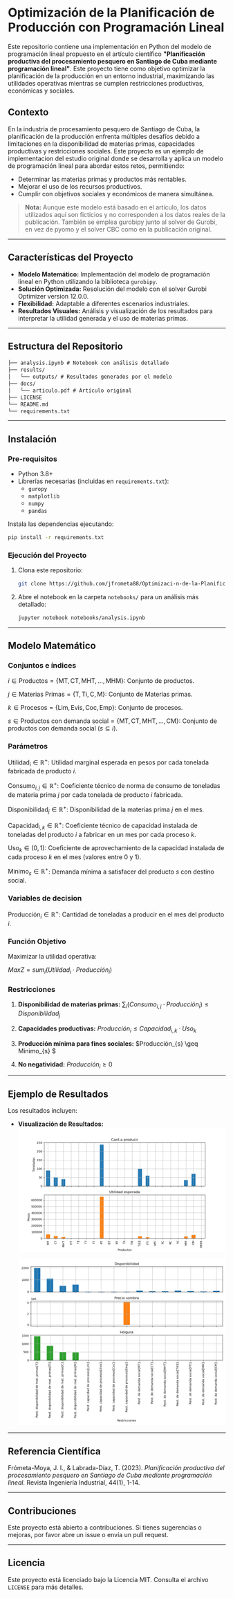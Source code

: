 # Optimización de la Planificación de Producción con Programación Lineal

Este repositorio contiene una implementación en Python del modelo de programación lineal propuesto en el artículo científico **"Planificación productiva del procesamiento pesquero en Santiago de Cuba mediante programación lineal"**. Este proyecto tiene como objetivo optimizar la planificación de la producción en un entorno industrial, maximizando las utilidades operativas mientras se cumplen restricciones productivas, económicas y sociales.

## Contexto

En la industria de procesamiento pesquero de Santiago de Cuba, la planificación de la producción enfrenta múltiples desafíos debido a limitaciones en la disponibilidad de materias primas, capacidades productivas y restricciones sociales. Este proyecto es un ejemplo de implementacion del estudio original donde se desarrolla y aplica un modelo de programación lineal para abordar estos retos, permitiendo:

- Determinar las materias primas y productos más rentables.
- Mejorar el uso de los recursos productivos.
- Cumplir con objetivos sociales y económicos de manera simultánea.

> **Nota:** Aunque este modelo está basado en el artículo, los datos utilizados aquí son ficticios y no corresponden a los datos reales de la publicación. También se emplea gurobipy junto al solver de Gurobi, en vez de pyomo y el solver CBC como en la publicación original.

---

## Características del Proyecto

- **Modelo Matemático:** Implementación del modelo de programación lineal en Python utilizando la biblioteca `gurobipy`.
- **Solución Optimizada:** Resolución del modelo con el solver Gurobi Optimizer version 12.0.0.
- **Flexibilidad:** Adaptable a diferentes escenarios industriales.
- **Resultados Visuales:** Análisis y visualización de los resultados para interpretar la utilidad generada y el uso de materias primas.

---

## Estructura del Repositorio

```
├── analysis.ipynb # Notebook con análisis detallado
├── results/
│   └── outputs/ # Resultados generados por el modelo
├── docs/
│   └── articulo.pdf # Artículo original
├── LICENSE
└── README.md
└── requirements.txt
```

---

## Instalación

### Pre-requisitos

- Python 3.8+
- Librerías necesarias (incluidas en `requirements.txt`):
  - `guropy`
  - `matplotlib`
  - `numpy`
  - `pandas`

Instala las dependencias ejecutando:

```bash
pip install -r requirements.txt
```

### Ejecución del Proyecto

1. Clona este repositorio:

   ```bash
   git clone https://github.com/jfrometa88/Optimizaci-n-de-la-Planificaci-n-de-Producci-n-con-Programaci-n-Lineal.git
   ```

3. Abre el notebook en la carpeta `notebooks/` para un análisis más detallado:

   ```bash
   jupyter notebook notebooks/analysis.ipynb
   ```

---

## Modelo Matemático

### Conjuntos e índices

$i \in \text{Productos}=\{\text{MT},\text{CT},\text{MHT},\text{...},\text{MHM}\}$: Conjunto de productos.

$j \in \text{Materias Primas}=\{\text{T},\text{Ti},\text{C},\text{M}\}$: Conjunto de Materias primas.

$k \in \text{Procesos}=\{\text{Lim},\text{Evis},\text{Coc},\text{Emp}\}$: Conjunto de procesos.

$s \in \text{Productos con demanda social}=\{\text{MT},\text{CT},\text{MHT},\text{...},\text{CM}\}$: Conjunto de productos con demanda social ($s \subseteq i$).

### Parámetros

$\text{Utilidad}_{i} \in \mathbb{R}^+$: Utilidad marginal esperada en pesos por cada tonelada fabricada de producto $i$.

$\text{Consumo}_{i,j} \in \mathbb{R}^+$: Coeficiente técnico de norma de consumo de toneladas de materia prima $j$ por cada tonelada de producto $i$ fabricada.

$\text{Disponibilidad}_{j} \in \mathbb{R}^+$: Disponibilidad de la materias prima $j$ en el mes.

$\text{Capacidad}_{i,k} \in \mathbb{R}^+$: Coeficiente técnico de capacidad instalada de toneladas del producto $i$ a fabricar en un mes por cada proceso $k$.

$\text{Uso}_{k} \in (0,1)$: Coeficiente de aprovechamiento de la capacidad instalada de cada proceso $k$ en el mes (valores entre 0 y 1).

$\text{Minimo}_{s} \in \mathbb{R}^+$: Demanda mínima a satisfacer del producto $s$ con destino social.

### Variables de decision

$\text{Producción}_{i} \in \mathbb{R}^+$: Cantidad de toneladas a producir en el mes del producto $i$.

### Función Objetivo

Maximizar la utilidad operativa:

$MaxZ = sum_{i} (Utilidad_{i} \cdot Producción_{i})$

### Restricciones

1. **Disponibilidad de materias primas:**
   $\sum_{i} (Consumo_{i,j} \cdot Producción_{i}) \leq Disponibilidad_{j}$

2. **Capacidades productivas:**
   $Producción_{i} \leq Capacidad_{i,k} \cdot Uso_{k}$

3. **Producción mínima para fines sociales:**
   $Producción_{s} \geq Minimo_{s} $

4. **No negatividad:**
   $Producción_{i} \geq 0$

---

## Ejemplo de Resultados

Los resultados incluyen:

- **Visualización de Resultados:**
  ![Plan de producción](results/results_plan2.png)

  ![Análisis postoptimal](results/results_postoptimal.png)


---

## Referencia Científica

Frómeta-Moya, J. I., & Labrada-Díaz, T. (2023). *Planificación productiva del procesamiento pesquero en Santiago de Cuba mediante programación lineal*. Revista Ingeniería Industrial, 44(1), 1-14.

---

## Contribuciones

Este proyecto está abierto a contribuciones. Si tienes sugerencias o mejoras, por favor abre un issue o envía un pull request.

---

## Licencia

Este proyecto está licenciado bajo la Licencia MIT. Consulta el archivo `LICENSE` para más detalles.



```python

```


